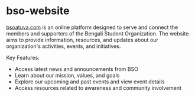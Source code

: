 # bso-website

[bsoatuva.com](https://www.bsoatuva.com) is an online platform designed to serve and connect the members and supporters of the Bengali Student Organization. The website aims to provide information, resources, and updates about our organization's activities, events, and initiatives.

Key Features:

* Access latest news and announcements from BSO
* Learn about our mission, values, and goals
* Explore our upcoming and past events and view event details
* Access resources related to awareness and community involvement
